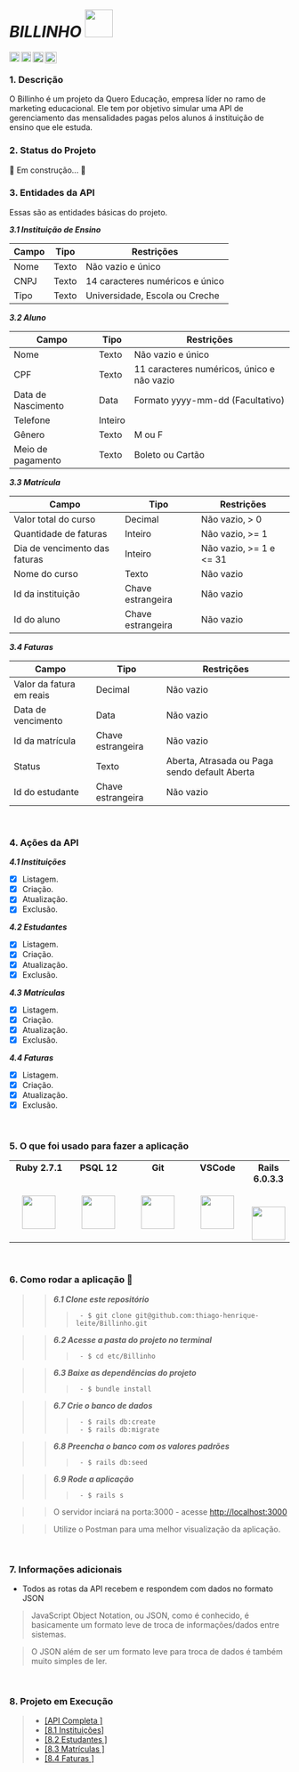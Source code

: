 # ***BILLINHO*** <img src="https://img.itch.zone/aW1nLzMxNTMyMTEucG5n/original/GsOFLx.png" height = "50" width = "50">

<a href="https://www.linkedin.com/in/thiagoleitesilva/">
  <img align="left" alt="Thiago's LinkdeIN" width="18px" src="https://github.com/TheDudeThatCode/TheDudeThatCode/blob/master/Assets/Linkedin.svg" />
</a>
<a href="https://www.instagram.com/thiagoh.leite/">
  <img align="left" alt="Thiago's Instagram" width="18px" src="https://github.com/TheDudeThatCode/TheDudeThatCode/blob/master/Assets/Instagram.svg" />
</a>
<a href="https://www.facebook.com/thiagohenrique.leitesilva">
  <img align="left" alt="Thiago's Facebook" width="19px" src="https://cdn.jsdelivr.net/npm/simple-icons@3.7.0/icons/facebook.svg" />
</a>

<a href="https://www.queroedu.com">
  <img align="left" alt="Quero Educação" width="21px" src="https://sobre.quero.com/wp-content/themes/quero-b2b-institutional/dist/img/logos/quero/quero_institucional_azul_mobo.svg" />
</a>

</br>

### 1. Descrição
  O Billinho é um projeto da Quero Educação, empresa líder no ramo de marketing educacional. 
  Ele tem por objetivo simular uma API de gerenciamento das mensalidades pagas pelos alunos 
  á instituição de ensino que ele estuda.


### 2. Status do Projeto
  :construction: Em construção... :construction:


### 3. Entidades da API
  Essas são as entidades básicas do projeto.
 
  ***3.1 Instituição de Ensino***

  Campo  |   Tipo   |           Restrições
  -------|----------|----------------------------------
  Nome   |   Texto  | Não vazio e único
  CNPJ   |   Texto  | 14 caracteres numéricos e único
  Tipo   |   Texto  | Universidade, Escola ou Creche

  ***3.2 Aluno***


  Campo               |   Tipo   |                Restrições
  --------------------|----------|---------------------------------------------
  Nome                |   Texto  | Não vazio e único
  CPF                 |   Texto  | 11 caracteres numéricos, único e não vazio 
  Data de Nascimento  |   Data   | Formato yyyy-mm-dd (Facultativo)
  Telefone            |  Inteiro | 
  Gênero              |   Texto  | M ou F
  Meio de pagamento   |   Texto  | Boleto ou Cartão

  ***3.3 Matrícula***

  Campo                        |   Tipo              |                 Restrições
  -----------------------------|---------------------|-----------------------------------------------
  Valor total do curso         |  Decimal            | Não vazio, > 0
  Quantidade de faturas        |  Inteiro            | Não vazio, >= 1
  Dia de vencimento das faturas|  Inteiro            | Não vazio, >= 1 e <= 31
  Nome do curso                |  Texto              | Não vazio
  Id da instituição            |  Chave estrangeira  | Não vazio
  Id do aluno                  |  Chave estrangeira  | Não vazio

   ***3.4 Faturas***

  Campo                        |   Tipo              |                 Restrições
  -----------------------------|---------------------|-----------------------------------------------
  Valor da fatura em reais     |  Decimal            | Não vazio
  Data de vencimento           |  Data               | Não vazio
  Id da matrícula              |  Chave estrangeira  | Não vazio
  Status                       |  Texto              | Aberta, Atrasada ou Paga sendo default Aberta
  Id do estudante              |  Chave estrangeira  | Não vazio

</br>

### 4. Ações da API

  ***4.1 Instituições***
  -	[x] Listagem.
  -	[x] Criação.
  -	[x] Atualização.
  - [x] Exclusão. 

  ***4.2 Estudantes***
  -	[x] Listagem.
  -	[x] Criação.
  -	[x] Atualização.
  - [x] Exclusão. 

  ***4.3 Matrículas***
  -	[x] Listagem.
  -	[x] Criação.
  - [x] Atualização.
  - [x] Exclusão. 
  
  ***4.4 Faturas***
  -	[x] Listagem.
  -	[x] Criação.
  -	[x] Atualização.
  - [x] Exclusão.

</br> 

### 5. O que foi usado para fazer a aplicação


<table>
  <tbody>
    <tr valign="top">
      <td width="22%" align="center">
        <span><b>Ruby 2.7.1</b></span><br><br><br>
        <img height="60px" src="https://www.vectorlogo.zone/logos/ruby-lang/ruby-lang-ar21.svg">
      </td>
      <td width="22%" align="center">
        <span><b>PSQL 12</b></span><br><br><br>
        <img height="60px" src="https://www.vectorlogo.zone/logos/postgresql/postgresql-vertical.svg">
      </td>
      <td width="22%" align="center">
        <span><b>Git</b></span><br><br><br>
        <img height="60px"  src="https://cdn.svgporn.com/logos/git-icon.svg">
      </td>
      <td width="22%" align="center">
        <span><b>VSCode</b></span><br><br><br>
        <img height="60px" src="https://cdn.svgporn.com/logos/visual-studio-code.svg">
      </td>
      <td width="22%" align="center">
        <span><b>Rails 6.0.3.3</b></span><br><br><br>
        <img height="60px" src="https://pbs.twimg.com/profile_images/691206086955790336/CDMbA57p.png">
      </td>
    </tr>
  </tbody>
</table>

</br>

### 6. Como rodar a aplicação :rocket:
>>  ***6.1 Clone este repositório*** 
>>>      - $ git clone git@github.com:thiago-henrique-leite/Billinho.git

>>  ***6.2 Acesse a pasta do projeto no terminal***
>>>      - $ cd etc/Billinho

>>  ***6.3 Baixe as dependências do projeto***
>>>      - $ bundle install

>>  ***6.7 Crie o banco de dados***
>>>      - $ rails db:create
>>>      - $ rails db:migrate

>>  ***6.8 Preencha o banco com os valores padrões***
>>>      - $ rails db:seed

>>  ***6.9 Rode a aplicação***
>>>      - $ rails s 

>>  O servidor inciará na porta:3000 - acesse <http://localhost:3000> </br>

>>  Utilize o Postman para uma melhor visualização da aplicação.

</br>

### 7. Informações adicionais
  - Todos as rotas da API recebem e respondem com dados no formato JSON </br>

  > JavaScript Object Notation, ou JSON, como é conhecido, é basicamente um formato leve de troca de informações/dados entre sistemas. </br>

  > O JSON além de ser um formato leve para troca de dados é também muito simples de ler. 

</br>

### 8. Projeto em Execução

> - [[API Completa    ]](readme/Funcionamento)
> - [[8.1 Instituições]](readme/institutions)
> - [[8.2 Estudantes  ]](readme/students)
> - [[8.3 Matrículas  ]](readme/enrollments)
> - [[8.4 Faturas     ]](readme/bills)
